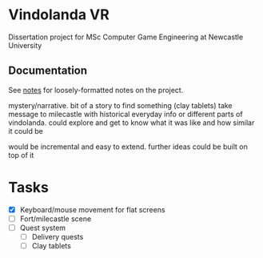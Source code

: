 # Vindolanda VR

Dissertation project for MSc Computer Game Engineering at Newcastle University

## Documentation

See [notes](./notes/index.html) for loosely-formatted notes on the project.

mystery/narrative. bit of a story to find something (clay tablets)
take message to milecastle with historical everyday info or different parts of
vindolanda. could explore and get to know what it was like and how similar it could be

would be incremental and easy to extend. further ideas could be built on top of it

# Tasks

- [x] Keyboard/mouse movement for flat screens
- [ ] Fort/milecastle scene
- [ ] Quest system
  - [ ] Delivery quests
  - [ ] Clay tablets
